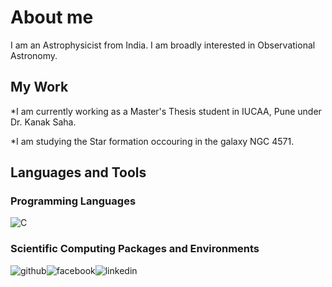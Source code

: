 # About me 

I am an Astrophysicist from India. I am broadly interested in Observational Astronomy.

## My Work
*I am currently working as a Master's Thesis student in IUCAA, Pune under Dr. Kanak Saha.

*I am studying the Star formation occouring in the galaxy NGC 4571.

## Languages and Tools


### Programming Languages
![C](/home/maverick/IISER/Website/C.svg)


### Scientific Computing Packages and Environments


![github](https://cloud.githubusercontent.com/assets/17016297/18839843/0e06a67a-83d2-11e6-993a-b35a182500e0.png)![facebook](https://cloud.githubusercontent.com/assets/17016297/18839836/0a06deb4-83d2-11e6-8078-1d0974af0f63.png)![linkedin](https://cloud.githubusercontent.com/assets/17016297/18839848/0fc7e74e-83d2-11e6-8c6a-277fc9d6e067.png)

